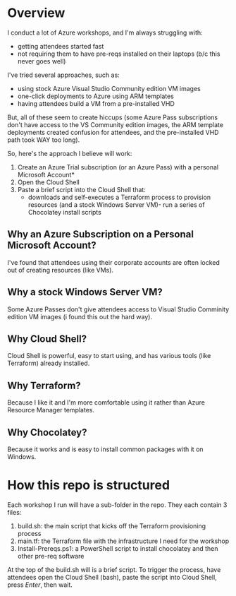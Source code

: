 # Overview

I conduct a lot of Azure workshops, and I'm always struggling with:
- getting attendees started fast
- not requiring them to have pre-reqs installed on their laptops (b/c this never goes well)

I've tried several approaches, such as:
- using stock Azure Visual Studio Community edition VM images
- one-click deployments to Azure using ARM templates
- having attendees build a VM from a pre-installed VHD

But, all of these seem to create hiccups (some Azure Pass subscriptions don't have access to the VS Community edition images, the ARM template deployments created confusion for attendees, and the pre-installed VHD path took WAY too long).

So, here's the approach I believe will work:
1. Create an Azure Trial subscription (or an Azure Pass) with a personal Microsoft Account*
2. Open the Cloud Shell
3. Paste a brief script into the Cloud Shell that:
    - downloads and self-executes a Terraform process to provision resources (and a stock Windows Server VM)- run a series of Chocolatey install scripts 

## Why an Azure Subscription on a Personal Microsoft Account?

I've found that attendees using their corporate accounts are often locked out of creating resources (like VMs). 

## Why a stock Windows Server VM?

Some Azure Passes don't give attendees access to Visual Studio Comminity edition VM images (i found this out the hard way). 

## Why Cloud Shell?

Cloud Shell is powerful, easy to start using, and has various tools (like Terraform) already installed.

## Why Terraform?

Because I like it and I'm more comfortable using it rather than Azure Resource Manager templates.

## Why Chocolatey?

Because it works and is easy to install common packages with it on Windows. 

# How this repo is structured

Each workshop I run will have a sub-folder in the repo. They each contain 3 files:
1. build.sh: the main script that kicks off the Terraform provisioning process
2. main.tf: the Terraform file with the infrastructure I need for the workshop 
3. Install-Prereqs.ps1: a PowerShell script to install chocolatey and then other pre-req software 

At the top of the build.sh will is a brief script. To trigger the process, have attendees open the Cloud Shell (bash), paste the script into Cloud Shell, press *Enter*, then wait.